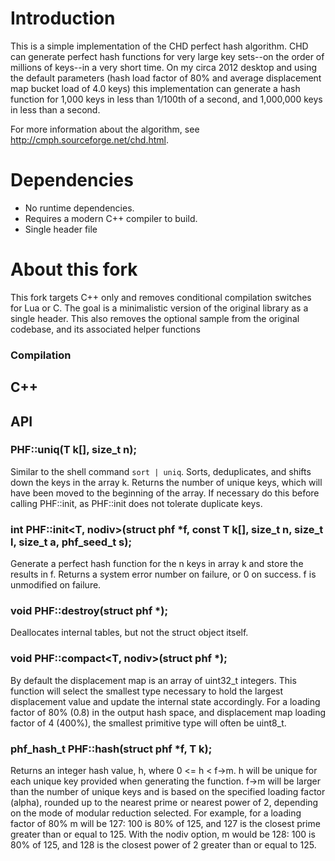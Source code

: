 # Introduction #

This is a simple implementation of the CHD perfect hash algorithm. CHD can
generate perfect hash functions for very large key sets--on the order of
millions of keys--in a very short time. On my circa 2012 desktop and using
the default parameters (hash load factor of 80% and average displacement map
bucket load of 4.0 keys) this implementation can generate a hash function
for 1,000 keys in less than 1/100th of a second, and 1,000,000 keys in less
than a second.

For more information about the algorithm, see
http://cmph.sourceforge.net/chd.html.

# Dependencies #

* No runtime dependencies.
* Requires a modern C++ compiler to build.
* Single header file

# About this fork #

This fork targets C++ only and removes conditional compilation switches for Lua or C.  The goal is a minimalistic version of the original library as a single header.  This also removes the optional sample from the original codebase, and its associated helper functions

### Compilation ###

## C++ ##

## API ##

### PHF::uniq<T>(T k[], size_t n); ###

Similar to the shell command `sort | uniq`. Sorts, deduplicates, and shifts
down the keys in the array k. Returns the number of unique keys, which will
have been moved to the beginning of the array. If necessary do this before
calling PHF::init, as PHF::init does not tolerate duplicate keys.

### int PHF::init<T, nodiv>(struct phf *f, const T k[], size_t n, size_t l, size_t a, phf_seed_t s);

Generate a perfect hash function for the n keys in array k and store the
results in f. Returns a system error number on failure, or 0 on success. f
is unmodified on failure.

### void PHF::destroy(struct phf *);

Deallocates internal tables, but not the struct object itself.

### void PHF::compact<T, nodiv>(struct phf *);

By default the displacement map is an array of uint32_t integers. This
function will select the smallest type necessary to hold the largest
displacement value and update the internal state accordingly. For a loading
factor of 80% (0.8) in the output hash space, and displacement map loading
factor of 4 (400%), the smallest primitive type will often be uint8_t.

### phf_hash_t PHF::hash<T>(struct phf *f, T k);

Returns an integer hash value, h, where 0 <= h < f->m. h will be unique for
each unique key provided when generating the function. f->m will be larger
than the number of unique keys and is based on the specified loading factor
(alpha), rounded up to the nearest prime or nearest power of 2, depending on
the mode of modular reduction selected. For example, for a loading factor of
80% m will be 127: 100 is 80% of 125, and 127 is the closest prime greater
than or equal to 125. With the nodiv option, m would be 128: 100 is 80% of
125, and 128 is the closest power of 2 greater than or equal to 125.

